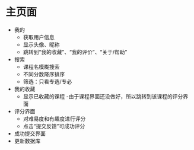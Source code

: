# 主页面

- 我的
  - 获取用户信息
  - 显示头像、昵称
  - 跳转到“我的收藏”、“我的评价”、“关于/帮助”
- 搜索
  - 课程名模糊搜索
  - 不同分数降序排序
  - 筛选：只看专选/专必
- 我的收藏
  - 显示已收藏的课程
  -由于课程界面还没做好，所以跳转到该课程的评分界面
- 评分界面
  - 对难易度和有趣度进行评分
  - 点击“提交反馈”可成功评分
- 成功提交界面
 - 更新数据库

